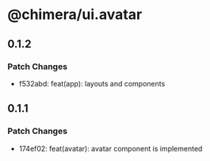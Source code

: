 # @chimera/ui.avatar

## 0.1.2

### Patch Changes

- f532abd: feat(app): layouts and components

## 0.1.1

### Patch Changes

- 174ef02: feat(avatar): avatar component is implemented
